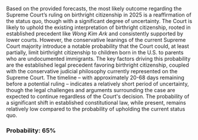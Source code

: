 Based on the provided forecasts, the most likely outcome regarding the Supreme Court’s ruling on birthright citizenship in 2025 is a reaffirmation of the status quo, though with a significant degree of uncertainty. The Court is likely to uphold the existing interpretation of birthright citizenship, rooted in established precedent like *Wong Kim Ark* and consistently supported by lower courts. However, the conservative leanings of the current Supreme Court majority introduce a notable probability that the Court could, at least partially, limit birthright citizenship to children born in the U.S. to parents who are undocumented immigrants. The key factors driving this probability are the established legal precedent favoring birthright citizenship, coupled with the conservative judicial philosophy currently represented on the Supreme Court.  The timeline – with approximately 20-68 days remaining before a potential ruling – indicates a relatively short period of uncertainty, though the legal challenges and arguments surrounding the case are expected to continue regardless of the Court's decision.  The probability of a significant shift in established constitutional law, while present, remains relatively low compared to the probability of upholding the current status quo.

### Probability: 65%